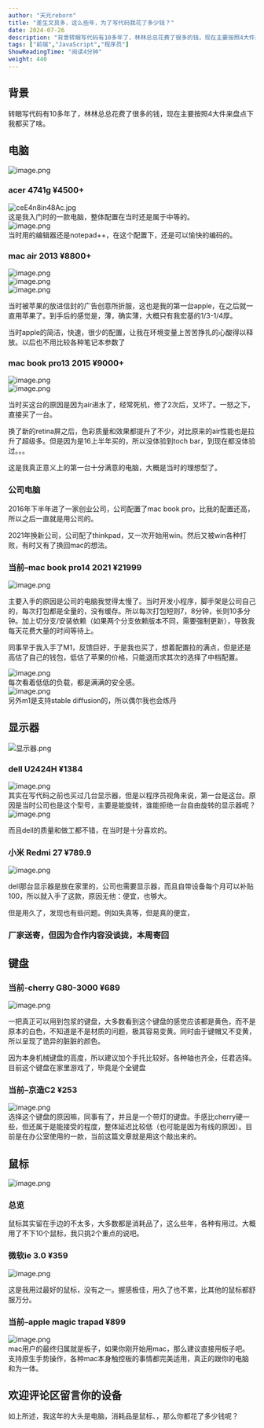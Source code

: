 ```yaml
---
author: "天元reborn"
title: "差生文具多，这么些年，为了写代码我花了多少钱？"
date: 2024-07-26
description: "背景转眼写代码有10多年了，林林总总花费了很多的钱，现在主要按照4大件来盘点下我都买了啥。主要是电脑和消耗品鼠标"
tags: ["前端","JavaScript","程序员"]
ShowReadingTime: "阅读4分钟"
weight: 440
---
```

背景
--

转眼写代码有10多年了，林林总总花费了很多的钱，现在主要按照4大件来盘点下我都买了啥。

[](https://link.juejin.cn?target=)电脑
------------------------------------

![image.png](https://p3-xtjj-sign.byteimg.com/tos-cn-i-73owjymdk6/312e7ff254f14338a08624c24e9a626d~tplv-73owjymdk6-jj-mark-v1:0:0:0:0:5o6Y6YeR5oqA5pyv56S-5Yy6IEAg5aSp5YWDcmVib3Ju:q75.awebp?rk3s=f64ab15b&x-expires=1728592149&x-signature=i%2BsE0fxOG7ffggfeU00vYImwtkU%3D)

### [](https://link.juejin.cn?target=)acer 4741g ¥4500+

![ceE4n8in48Ac.jpg](https://p3-xtjj-sign.byteimg.com/tos-cn-i-73owjymdk6/db2ba20b974249f1ae024791c4aa2f3f~tplv-73owjymdk6-jj-mark-v1:0:0:0:0:5o6Y6YeR5oqA5pyv56S-5Yy6IEAg5aSp5YWDcmVib3Ju:q75.awebp?rk3s=f64ab15b&x-expires=1728592149&x-signature=WbNpxlNhGpqxbHJdFlfAt0RsPHA%3D)  
这是我入门时的一款电脑，整体配置在当时还是属于中等的。  
![image.png](https://p3-xtjj-sign.byteimg.com/tos-cn-i-73owjymdk6/2a722260bc464e0a9b7905693167af0b~tplv-73owjymdk6-jj-mark-v1:0:0:0:0:5o6Y6YeR5oqA5pyv56S-5Yy6IEAg5aSp5YWDcmVib3Ju:q75.awebp?rk3s=f64ab15b&x-expires=1728592149&x-signature=1FizCNXbrv5VebJprKR%2Fd8hlqXc%3D)  
当时用的编辑器还是notepad++，在这个配置下，还是可以愉快的编码的。

### [](https://link.juejin.cn?target=)mac air 2013 ¥8800+

![image.png](https://p3-xtjj-sign.byteimg.com/tos-cn-i-73owjymdk6/4ae186b60ec547b2874e6690102386d1~tplv-73owjymdk6-jj-mark-v1:0:0:0:0:5o6Y6YeR5oqA5pyv56S-5Yy6IEAg5aSp5YWDcmVib3Ju:q75.awebp?rk3s=f64ab15b&x-expires=1728592149&x-signature=rEPEYwWfX26qpNTzgkIRFbZ7yhg%3D)  
![image.png](https://p3-xtjj-sign.byteimg.com/tos-cn-i-73owjymdk6/df4d61ac4f92419b8d6bee5e1fb1cb9a~tplv-73owjymdk6-jj-mark-v1:0:0:0:0:5o6Y6YeR5oqA5pyv56S-5Yy6IEAg5aSp5YWDcmVib3Ju:q75.awebp?rk3s=f64ab15b&x-expires=1728592149&x-signature=O87yuUnafxlbN7WwJPCEe2mpJsk%3D)  
![image.png](https://p3-xtjj-sign.byteimg.com/tos-cn-i-73owjymdk6/f41770ed034b47e49f9bf89def2202af~tplv-73owjymdk6-jj-mark-v1:0:0:0:0:5o6Y6YeR5oqA5pyv56S-5Yy6IEAg5aSp5YWDcmVib3Ju:q75.awebp?rk3s=f64ab15b&x-expires=1728592149&x-signature=0nj3uTlB%2B5HBndwh8V9ln3PpLhU%3D)

当时被苹果的放进信封的广告创意所折服，这也是我的第一台apple，在之后就一直用苹果了。到手后的感觉是，薄，确实薄，大概只有我宏基的1/3-1/4厚。

当时apple的简洁，快速，很少的配置，让我在环境变量上苦苦挣扎的心酸得以释放。以后也不用比较各种笔记本参数了

### [](https://link.juejin.cn?target=)mac book pro13 2015 ¥9000+

![image.png](https://p3-xtjj-sign.byteimg.com/tos-cn-i-73owjymdk6/57da16e0035c4891b3614e274afe2899~tplv-73owjymdk6-jj-mark-v1:0:0:0:0:5o6Y6YeR5oqA5pyv56S-5Yy6IEAg5aSp5YWDcmVib3Ju:q75.awebp?rk3s=f64ab15b&x-expires=1728592149&x-signature=gw%2BOQHda8Ej%2FMED%2FrpJE8EIRfYo%3D)  
![image.png](https://p3-xtjj-sign.byteimg.com/tos-cn-i-73owjymdk6/501764cc21fc4cbeabb7edee23fdc333~tplv-73owjymdk6-jj-mark-v1:0:0:0:0:5o6Y6YeR5oqA5pyv56S-5Yy6IEAg5aSp5YWDcmVib3Ju:q75.awebp?rk3s=f64ab15b&x-expires=1728592149&x-signature=m%2BL9bBc1FnaEVIAu%2Fqb%2FlHm2d78%3D)

当时买这台的原因是因为air进水了，经常死机，修了2次后，又坏了。一怒之下，直接买了一台。

换了新的retina屏之后，色彩质量和效果都提升了不少，对比原来的air性能也是拉升了超级多。但是因为是16上半年买的，所以没体验到toch bar，到现在都没体验过。。。

这是我真正意义上的第一台十分满意的电脑，大概是当时的理想型了。

### [](https://link.juejin.cn?target=)公司电脑

2016年下半年进了一家创业公司，公司配置了mac book pro，比我的配置还高，所以之后一直就是用公司的。

2021年换新公司，公司配了thinkpad，又一次开始用win。然后又被win各种打败，有时又有了换回mac的想法。

### [](https://link.juejin.cn?target=)当前–mac book pro14 2021 ¥21999

![image.png](https://p3-xtjj-sign.byteimg.com/tos-cn-i-73owjymdk6/669581eece374046973de930431b384a~tplv-73owjymdk6-jj-mark-v1:0:0:0:0:5o6Y6YeR5oqA5pyv56S-5Yy6IEAg5aSp5YWDcmVib3Ju:q75.awebp?rk3s=f64ab15b&x-expires=1728592149&x-signature=E2cz7%2FxvgvCl0XdphisYxpuxQQU%3D)

主要入手的原因是公司的电脑我觉得太慢了。当时开发小程序，脚手架是公司自己的，每次打包都是全量的，没有缓存。所以每次打包短则7，8分钟，长则10多分钟。加上切分支/安装依赖（如果两个分支依赖版本不同，需要强制更新），导致我每天花费大量的时间等待上。

同事早于我入手了M1，反馈巨好，于是我也买了，想着配置拉的满点，但是还是高估了自己的钱包，低估了苹果的价格，只能退而求其次的选择了中档配置。

![image.png](https://p3-xtjj-sign.byteimg.com/tos-cn-i-73owjymdk6/b8606f5b0f4144fc86c5330bf5e10e05~tplv-73owjymdk6-jj-mark-v1:0:0:0:0:5o6Y6YeR5oqA5pyv56S-5Yy6IEAg5aSp5YWDcmVib3Ju:q75.awebp?rk3s=f64ab15b&x-expires=1728592149&x-signature=EARtf2UioC7nTg9vOciEsKTX7QM%3D)  
每次看着低低的负载，都是满满的安全感。  
![image.png](https://p3-xtjj-sign.byteimg.com/tos-cn-i-73owjymdk6/79ca84e31def48e297d444845398c9f2~tplv-73owjymdk6-jj-mark-v1:0:0:0:0:5o6Y6YeR5oqA5pyv56S-5Yy6IEAg5aSp5YWDcmVib3Ju:q75.awebp?rk3s=f64ab15b&x-expires=1728592149&x-signature=F28tL%2BBi%2Br6DQVVnbmKVGE9q7x4%3D)  
另外m1是支持stable diffusion的，所以偶尔我也会炼丹

[](https://link.juejin.cn?target=)显示器
-------------------------------------

![显示器.png](https://p3-xtjj-sign.byteimg.com/tos-cn-i-73owjymdk6/5dc3bd5d2cd44fc1a7f6d4b4e83d5b28~tplv-73owjymdk6-jj-mark-v1:0:0:0:0:5o6Y6YeR5oqA5pyv56S-5Yy6IEAg5aSp5YWDcmVib3Ju:q75.awebp?rk3s=f64ab15b&x-expires=1728592149&x-signature=2%2FL5Ff%2BLEYFvgDnBgAvdTEMa1b0%3D)

### [](https://link.juejin.cn?target=)dell U2424H ¥1384

![image.png](https://p3-xtjj-sign.byteimg.com/tos-cn-i-73owjymdk6/1f1aec6806224115a33a63429095960d~tplv-73owjymdk6-jj-mark-v1:0:0:0:0:5o6Y6YeR5oqA5pyv56S-5Yy6IEAg5aSp5YWDcmVib3Ju:q75.awebp?rk3s=f64ab15b&x-expires=1728592149&x-signature=E9CqEoFDVNxZqbSzZ20tBRhuqfo%3D)  
其实在写代码之前也买过几台显示器，但是以程序员视角来说，第一台是这台。原因是当时公司也是这个型号，主要是能旋转，谁能拒绝一台自由旋转的显示器呢？  
![image.png](https://p3-xtjj-sign.byteimg.com/tos-cn-i-73owjymdk6/4ae4f78d5780484980e4451af00969ce~tplv-73owjymdk6-jj-mark-v1:0:0:0:0:5o6Y6YeR5oqA5pyv56S-5Yy6IEAg5aSp5YWDcmVib3Ju:q75.awebp?rk3s=f64ab15b&x-expires=1728592149&x-signature=ltJom4Lh0pzXYKO3knGetBWbfS4%3D)

而且dell的质量和做工都不错，在当时是十分喜欢的。

### [](https://link.juejin.cn?target=)小米 Redmi 27 ¥789.9

![image.png](https://p3-xtjj-sign.byteimg.com/tos-cn-i-73owjymdk6/1a0189499e634523b0ead77430ab5586~tplv-73owjymdk6-jj-mark-v1:0:0:0:0:5o6Y6YeR5oqA5pyv56S-5Yy6IEAg5aSp5YWDcmVib3Ju:q75.awebp?rk3s=f64ab15b&x-expires=1728592149&x-signature=uQYoekldFb7lUIBT5NX%2BC%2F6lu4o%3D)

dell那台显示器是放在家里的，公司也需要显示器，而且自带设备每个月可以补贴100，所以就入手了这款，原因无他：便宜，也够大。

但是用久了，发现也有些问题。例如失真等，但是真的便宜，

### [](https://link.juejin.cn?target=)厂家送寄，但因为合作内容没谈拢，本周寄回

[](https://link.juejin.cn?target=)键盘
------------------------------------

### [](https://link.juejin.cn?target=)当前-cherry G80-3000 ¥689

![image.png](https://p3-xtjj-sign.byteimg.com/tos-cn-i-73owjymdk6/9b5dfad24d66481786dad21eee50a8fc~tplv-73owjymdk6-jj-mark-v1:0:0:0:0:5o6Y6YeR5oqA5pyv56S-5Yy6IEAg5aSp5YWDcmVib3Ju:q75.awebp?rk3s=f64ab15b&x-expires=1728592149&x-signature=DO2OPe2V1%2F3H0PCIawt4sg5bHHk%3D)

一把真正可以用到包浆的键盘，大多数看到这个键盘的感觉应该都是黄色，而不是原本的白色，不知道是不是材质的问题，极其容易变黄。同时由于键帽又不变黄，所以呈现了诡异的脏脏的颜色。

因为本身机械键盘的高度，所以建议加个手托比较好。各种轴也齐全，任君选择。  
目前这个键盘在家里游戏了，毕竟是个全键盘

### [](https://link.juejin.cn?target=)当前–京造C2 ¥253

![image.png](https://p3-xtjj-sign.byteimg.com/tos-cn-i-73owjymdk6/8b0f80fddcad44de845e8cc4a64afccb~tplv-73owjymdk6-jj-mark-v1:0:0:0:0:5o6Y6YeR5oqA5pyv56S-5Yy6IEAg5aSp5YWDcmVib3Ju:q75.awebp?rk3s=f64ab15b&x-expires=1728592149&x-signature=kNqeO%2Btbq5rcUZ8J8cl%2FbbEwzHk%3D)  
选择这个键盘的原因嘛，同事有了，并且是一个带灯的键盘。手感比cherry硬一些，但还属于是能接受的程度，整体延迟比较低（也可能是因为有线的原因）。目前是在办公室使用的一款，当前这篇文章就是用这个敲出来的。

[](https://link.juejin.cn?target=)鼠标
------------------------------------

![image.png](https://p3-xtjj-sign.byteimg.com/tos-cn-i-73owjymdk6/ff9058954bc84493a5b6975edfa34148~tplv-73owjymdk6-jj-mark-v1:0:0:0:0:5o6Y6YeR5oqA5pyv56S-5Yy6IEAg5aSp5YWDcmVib3Ju:q75.awebp?rk3s=f64ab15b&x-expires=1728592149&x-signature=%2FYeG1btGz8YO%2BL82Xhccv9pr130%3D)

### [](https://link.juejin.cn?target=)总览

鼠标其实留在手边的不太多，大多数都是消耗品了，这么些年，各种有用过。大概用了不下10个鼠标，我只挑2个重点的说吧。

### [](https://link.juejin.cn?target=)微软ie 3.0 ¥359

![image.png](https://p3-xtjj-sign.byteimg.com/tos-cn-i-73owjymdk6/39864719d9ce4b4e800ba28e1b5aa868~tplv-73owjymdk6-jj-mark-v1:0:0:0:0:5o6Y6YeR5oqA5pyv56S-5Yy6IEAg5aSp5YWDcmVib3Ju:q75.awebp?rk3s=f64ab15b&x-expires=1728592149&x-signature=Dzc2eHPLMuD3W0GqnthJF9brmhk%3D)

这是我用过最好的鼠标，没有之一。握感极佳，用久了也不累，比其他的鼠标都舒服万分。

### [](https://link.juejin.cn?target=)当前–apple magic trapad ¥899

![image.png](https://p3-xtjj-sign.byteimg.com/tos-cn-i-73owjymdk6/feb3d5e1b50a47c6a385a5e69d412968~tplv-73owjymdk6-jj-mark-v1:0:0:0:0:5o6Y6YeR5oqA5pyv56S-5Yy6IEAg5aSp5YWDcmVib3Ju:q75.awebp?rk3s=f64ab15b&x-expires=1728592149&x-signature=ACndfFSQICZuCOsNGXHj074R3rw%3D)  
mac用户的最终归属就是板子，如果你刚开始用mac，那么建议直接用板子吧。支持原生手势操作，各种mac本身触控板的事情都完美适用，真正的跟你的电脑和为一体。

欢迎评论区留言你的设备
-----------

如上所述，我这年的大头是电脑，消耗品是鼠标、，那么你都花了多少钱呢？